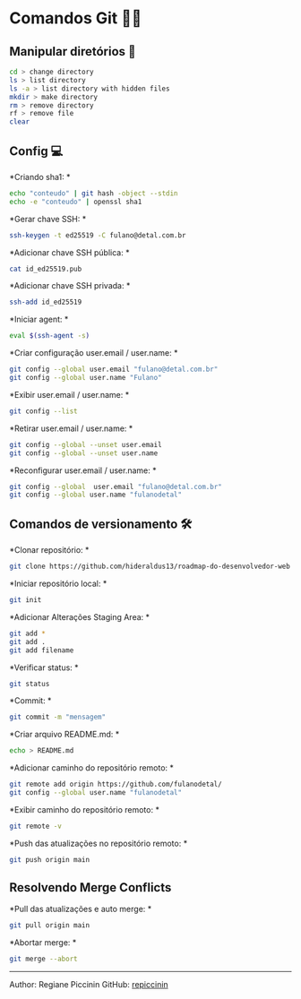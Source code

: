 # Comandos Git 🐱‍💻
## Manipular diretórios 📁

```sh
cd > change directory
ls > list directory
ls -a > list directory with hidden files
mkdir > make directory
rm > remove directory
rf > remove file
clear
```

## Config 💻

*Criando sha1: *
```sh
echo "conteudo" | git hash -object --stdin
echo -e "conteudo" | openssl sha1
```

*Gerar chave SSH: *
```sh
ssh-keygen -t ed25519 -C fulano@detal.com.br
```

*Adicionar chave SSH pública: *
```sh
cat id_ed25519.pub
```

*Adicionar chave SSH privada: *
```sh
ssh-add id_ed25519
```

*Iniciar agent: *
```sh
eval $(ssh-agent -s)
```

*Criar configuração user.email / user.name: *
```sh
git config --global user.email "fulano@detal.com.br"
git config --global user.name "Fulano"
```


*Exibir user.email / user.name: *
```sh
git config --list
```


*Retirar user.email / user.name: *
```sh
git config --global --unset user.email 
git config --global --unset user.name
```

*Reconfigurar user.email / user.name: *
```sh
git config --global  user.email "fulano@detal.com.br"
git config --global user.name "fulanodetal"
```

## Comandos de versionamento 🛠


*Clonar repositório: *
```sh
git clone https://github.com/hideraldus13/roadmap-do-desenvolvedor-web
```

*Iniciar repositório local: *
```sh
git init
```

*Adicionar Alterações Staging Area: *
```sh
git add *
git add .
git add filename
```

*Verificar status: *
```sh
git status
```


*Commit: *
```sh
git commit -m "mensagem"
```


*Criar arquivo README.md: *
```sh
echo > README.md
```


*Adicionar caminho do repositório remoto: *
```sh
git remote add origin https://github.com/fulanodetal/
git config --global user.name "fulanodetal"
```

*Exibir caminho do repositório remoto: *
```sh
git remote -v
```

*Push das atualizações no repositório remoto: *
```sh
git push origin main
```

## Resolvendo Merge Conflicts


*Pull das atualizações e auto merge: *
```sh
git pull origin main
```

*Abortar merge: *
```sh
git merge --abort
```

-----------------------------
Author: Regiane Piccinin
GitHub: [repiccinin](https://github.com/repiccinin/)